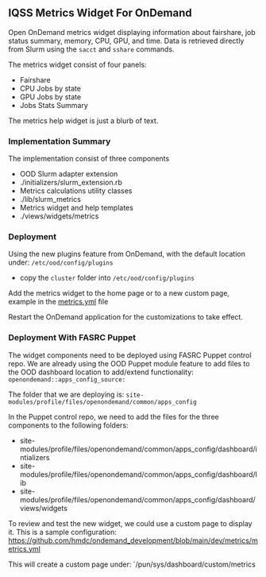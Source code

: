 ## IQSS Metrics Widget For OnDemand
Open OnDemand metrics widget displaying information about fairshare, job status summary, memory, CPU, GPU, and time. Data is retrieved directly from Slurm using the `sacct` and `sshare` commands.

The metrics widget consist of four panels:
- Fairshare
- CPU Jobs by state
- GPU Jobs by state
- Jobs Stats Summary

The metrics help widget is just a blurb of text.

### Implementation Summary
The implementation consist of three components
- OOD Slurm adapter extension
- ./initializers/slurm_extension.rb
- Metrics calculations utility classes
- ./lib/slurm_metrics
- Metrics widget and help templates
- ./views/widgets/metrics

### Deployment
Using the new plugins feature from OnDemand, with the default location under: `/etc/ood/config/plugins`
- copy the `cluster` folder into `/etc/ood/config/plugins`

Add the metrics widget to the home page or to a new custom page, example in the [metrics.yml](metrics.yml) file


Restart the OnDemand application for the customizations to take effect.

### Deployment With FASRC Puppet
The widget components need to be deployed using FASRC Puppet control repo. We are already using the OOD Puppet module feature to add files to the OOD dashboard location to add/extend functionality:
`openondemand::apps_config_source:`

The folder that we are deploying is: `site-modules/profile/files/openondemand/common/apps_config`

In the Puppet control repo, we need to add the files for the three components to the following folders:
- site-modules/profile/files/openondemand/common/apps_config/dashboard/intializers
- site-modules/profile/files/openondemand/common/apps_config/dashboard/lib
- site-modules/profile/files/openondemand/common/apps_config/dashboard/views/widgets

To review and test the new widget, we could use a custom page to display it. This is a sample configuration:
https://github.com/hmdc/ondemand_development/blob/main/dev/metrics/metrics.yml

This will create a custom page under: `/pun/sys/dashboard/custom/metrics